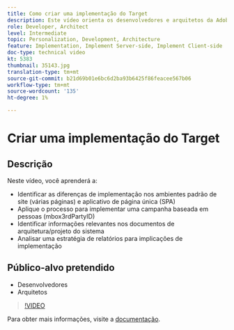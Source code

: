 ```yaml
---
title: Como criar uma implementação do Target
description: Este vídeo orienta os desenvolvedores e arquitetos da Adobe Target pelas diferenças de implementação nos ambientes padrão de site (várias páginas) e de aplicativo de página única (SPA). Saiba como aplicar o processo para implementar uma campanha baseada em pessoas (mbox3rdPartyID), identificar informações relevantes em documentos de arquitetura/design do sistema e analisar uma estratégia de relatórios para implicações de implementação.
role: Developer, Architect
level: Intermediate
topic: Personalization, Development, Architecture
feature: Implementation, Implement Server-side, Implement Client-side
doc-type: technical video
kt: 5383
thumbnail: 35143.jpg
translation-type: tm+mt
source-git-commit: b21d69b01e6bc6d2ba93b6425f86feacee567b06
workflow-type: tm+mt
source-wordcount: '135'
ht-degree: 1%

---
```



# Criar uma implementação do Target

## Descrição

Neste vídeo, você aprenderá a:

* Identificar as diferenças de implementação nos ambientes padrão de site (várias páginas) e aplicativo de página única (SPA)
* Aplique o processo para implementar uma campanha baseada em pessoas (mbox3rdPartyID)
* Identificar informações relevantes nos documentos de arquitetura/projeto do sistema
* Analisar uma estratégia de relatórios para implicações de implementação

## Público-alvo pretendido

* Desenvolvedores
* Arquitetos

>[!VIDEO](https://video.tv.adobe.com/v/35143/?quality=12)

Para obter mais informações, visite a [documentação](https://docs.adobe.com/content/help/en/target/using/implement-target/implementing-target.html).
